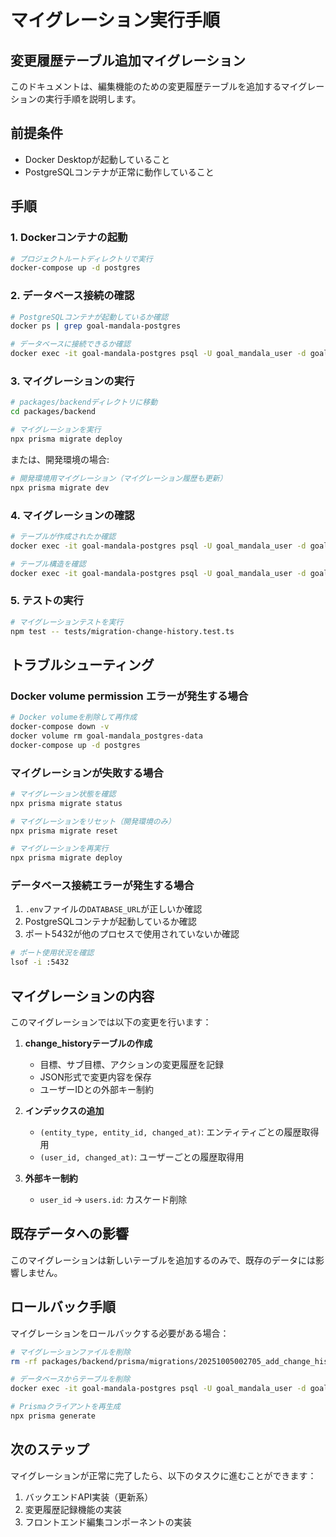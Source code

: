 # マイグレーション実行手順

## 変更履歴テーブル追加マイグレーション

このドキュメントは、編集機能のための変更履歴テーブルを追加するマイグレーションの実行手順を説明します。

## 前提条件

- Docker Desktopが起動していること
- PostgreSQLコンテナが正常に動作していること

## 手順

### 1. Dockerコンテナの起動

```bash
# プロジェクトルートディレクトリで実行
docker-compose up -d postgres
```

### 2. データベース接続の確認

```bash
# PostgreSQLコンテナが起動しているか確認
docker ps | grep goal-mandala-postgres

# データベースに接続できるか確認
docker exec -it goal-mandala-postgres psql -U goal_mandala_user -d goal_mandala_dev -c "SELECT 1;"
```

### 3. マイグレーションの実行

```bash
# packages/backendディレクトリに移動
cd packages/backend

# マイグレーションを実行
npx prisma migrate deploy
```

または、開発環境の場合:

```bash
# 開発環境用マイグレーション（マイグレーション履歴も更新）
npx prisma migrate dev
```

### 4. マイグレーションの確認

```bash
# テーブルが作成されたか確認
docker exec -it goal-mandala-postgres psql -U goal_mandala_user -d goal_mandala_dev -c "\dt change_history"

# テーブル構造を確認
docker exec -it goal-mandala-postgres psql -U goal_mandala_user -d goal_mandala_dev -c "\d change_history"
```

### 5. テストの実行

```bash
# マイグレーションテストを実行
npm test -- tests/migration-change-history.test.ts
```

## トラブルシューティング

### Docker volume permission エラーが発生する場合

```bash
# Docker volumeを削除して再作成
docker-compose down -v
docker volume rm goal-mandala_postgres-data
docker-compose up -d postgres
```

### マイグレーションが失敗する場合

```bash
# マイグレーション状態を確認
npx prisma migrate status

# マイグレーションをリセット（開発環境のみ）
npx prisma migrate reset

# マイグレーションを再実行
npx prisma migrate deploy
```

### データベース接続エラーが発生する場合

1. `.env`ファイルの`DATABASE_URL`が正しいか確認
2. PostgreSQLコンテナが起動しているか確認
3. ポート5432が他のプロセスで使用されていないか確認

```bash
# ポート使用状況を確認
lsof -i :5432
```

## マイグレーションの内容

このマイグレーションでは以下の変更を行います：

1. **change_historyテーブルの作成**
   - 目標、サブ目標、アクションの変更履歴を記録
   - JSON形式で変更内容を保存
   - ユーザーIDとの外部キー制約

2. **インデックスの追加**
   - `(entity_type, entity_id, changed_at)`: エンティティごとの履歴取得用
   - `(user_id, changed_at)`: ユーザーごとの履歴取得用

3. **外部キー制約**
   - `user_id` → `users.id`: カスケード削除

## 既存データへの影響

このマイグレーションは新しいテーブルを追加するのみで、既存のデータには影響しません。

## ロールバック手順

マイグレーションをロールバックする必要がある場合：

```bash
# マイグレーションファイルを削除
rm -rf packages/backend/prisma/migrations/20251005002705_add_change_history_table

# データベースからテーブルを削除
docker exec -it goal-mandala-postgres psql -U goal_mandala_user -d goal_mandala_dev -c "DROP TABLE IF EXISTS change_history CASCADE;"

# Prismaクライアントを再生成
npx prisma generate
```

## 次のステップ

マイグレーションが正常に完了したら、以下のタスクに進むことができます：

1. バックエンドAPI実装（更新系）
2. 変更履歴記録機能の実装
3. フロントエンド編集コンポーネントの実装
